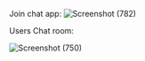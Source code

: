 Join chat app: 
![Screenshot (782)](https://github.com/kajal-1999-cloud/Real_Time_Chat-App/assets/130256390/814b0c9e-90ca-4111-8ceb-31bc35e88b43)

Users Chat room:

![Screenshot (750)](https://github.com/kajal-1999-cloud/Real_Time_Chat-App/assets/130256390/a456fdca-ccab-4cdb-b828-bb1c04772cbd)
